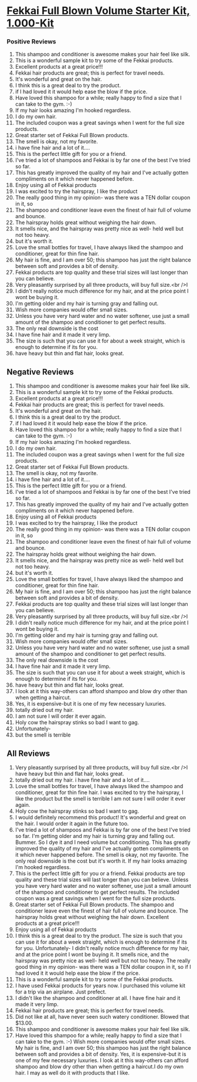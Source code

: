 # [Fekkai Full Blown Volume Starter Kit, 1.000-Kit](https://products.checkmycream.com/products/Fekkai-Full-Blown-Volume-Starter-Kit-1.000-Kit.html)

### Positive Reviews

<ol>
      <li>This shampoo and conditioner is awesome makes your hair feel like silk.</li>
      <li>This is a wonderful sample kit to try some of the Fekkai products.</li>
      <li>Excellent products at a great price!!!</li>
      <li>Fekkai hair products are great; this is perfect for travel needs.</li>
      <li>It&#x27;s wonderful and great on the hair.</li>
      <li>I think this is a great deal to try the product.  </li>
      <li>if I had loved it it would help ease the blow if the price.</li>
      <li>Have loved this shampoo for a while; really happy to find a size that I can take to the gym. :-)</li>
      <li>If my hair looks amazing I&#x27;m hooked regardless.</li>
      <li>I do my own hair.</li>
      <li>The included coupon was a great savings when I went for the full size products.</li>
      <li>Great starter set of Fekkai Full Blown products.</li>
      <li>The smell is okay, not my favorite.</li>
      <li>i have fine hair and a lot of it....</li>
      <li>This is the perfect little gift for you or a friend.  </li>
      <li>I&#x27;ve tried a lot of shampoos and Fekkai is by far one of the best I&#x27;ve tried so far.</li>
      <li>This has greatly improved the quality of my hair and I&#x27;ve actually gotten compliments on it which never happened before.</li>
      <li>Enjoy using all of Fekkai products</li>
      <li>I was excited to try the hairspray, I like the product</li>
      <li>The really good thing in my opinion- was there was a TEN dollar coupon in it, so</li>
      <li>The shampoo and conditioner leave even the finest of hair full of volume and bounce.</li>
      <li>The hairspray holds great without weighing the hair down.</li>
      <li>It smells nice, and the hairspray was pretty nice as well- held well but not too heavy.  </li>
      <li>but it&#x27;s worth it.</li>
      <li>Love the small bottles for travel, I have always liked the shampoo and conditioner, great for thin fine hair.  </li>
      <li>My hair is fine, and I am over 50; this shampoo has just the right balance between soft and provides a bit of density.</li>
      <li>Fekkai products are top quality and these trial sizes will last longer than you can believe.</li>
      <li>Very pleasantly surprised by all three products, will buy full size.&lt;br /&gt;I</li>
      <li>I didn&#x27;t really notice much difference for my hair, and at the price point I wont be buying it.  </li>
      <li>I&#x27;m getting older and my hair is turning gray and falling out.</li>
      <li>Wish more companies would offer small sizes.  </li>
      <li>Unless you have very hard water and no water softener, use just a small amount of the shampoo and conditioner to get perfect results.  </li>
      <li>The only real downside is the cost</li>
      <li>I have fine hair and it made it very limp.</li>
      <li>The size is such that you can use it for about a week straight, which is enough to determine if its for you.  </li>
      <li>have heavy but thin and flat hair, looks great.</li>
</ol>


<h2>Negative Reviews</h2>
<ol>
<li> This shampoo and conditioner is awesome makes your hair feel like silk.</li>
<li> This is a wonderful sample kit to try some of the Fekkai products.</li>
<li> Excellent products at a great price!!!</li>
<li> Fekkai hair products are great; this is perfect for travel needs.</li>
<li> It&#x27;s wonderful and great on the hair.</li>
<li> I think this is a great deal to try the product.  </li>
<li> if I had loved it it would help ease the blow if the price.</li>
<li> Have loved this shampoo for a while; really happy to find a size that I can take to the gym. :-)</li>
<li> If my hair looks amazing I&#x27;m hooked regardless.</li>
<li> I do my own hair.</li>
<li> The included coupon was a great savings when I went for the full size products.</li>
<li> Great starter set of Fekkai Full Blown products.</li>
<li> The smell is okay, not my favorite.</li>
<li> i have fine hair and a lot of it....</li>
<li> This is the perfect little gift for you or a friend.  </li>
<li> I&#x27;ve tried a lot of shampoos and Fekkai is by far one of the best I&#x27;ve tried so far.</li>
<li> This has greatly improved the quality of my hair and I&#x27;ve actually gotten compliments on it which never happened before.</li>
<li> Enjoy using all of Fekkai products</li>
<li> I was excited to try the hairspray, I like the product</li>
<li> The really good thing in my opinion- was there was a TEN dollar coupon in it, so</li>
<li> The shampoo and conditioner leave even the finest of hair full of volume and bounce.</li>
<li> The hairspray holds great without weighing the hair down.</li>
<li> It smells nice, and the hairspray was pretty nice as well- held well but not too heavy.  </li>
<li> but it&#x27;s worth it.</li>
<li> Love the small bottles for travel, I have always liked the shampoo and conditioner, great for thin fine hair.  </li>
<li> My hair is fine, and I am over 50; this shampoo has just the right balance between soft and provides a bit of density.</li>
<li> Fekkai products are top quality and these trial sizes will last longer than you can believe.</li>
<li> Very pleasantly surprised by all three products, will buy full size.&lt;br /&gt;I</li>
<li> I didn&#x27;t really notice much difference for my hair, and at the price point I wont be buying it.  </li>
<li> I&#x27;m getting older and my hair is turning gray and falling out.</li>
<li> Wish more companies would offer small sizes.  </li>
<li> Unless you have very hard water and no water softener, use just a small amount of the shampoo and conditioner to get perfect results.  </li>
<li> The only real downside is the cost</li>
<li> I have fine hair and it made it very limp.</li>
<li> The size is such that you can use it for about a week straight, which is enough to determine if its for you.  </li>
<li> have heavy but thin and flat hair, looks great.</li>
<li> I look at it this way-others can afford shampoo and blow dry other than when getting a haircut.</li>
<li> Yes, it is expensive-but it is one of my few necessary luxuries.</li>
<li> totally dried out my hair.</li>
<li> I am not sure I will order it ever again.</li>
<li> Holy cow the hairspray stinks so bad I want to gag.</li>
<li> Unfortunately-</li>
<li> but the smell is terrible</li>
</ol>

<h2>All Reviews</h2>

<ol>
    <li> Very pleasantly surprised by all three products, will buy full size.&lt;br /&gt;I have heavy but thin and flat hair, looks great.</li>
    <li> totally dried out my hair. i have fine hair and a lot of it....</li>
    <li> Love the small bottles for travel, I have always liked the shampoo and conditioner, great for thin fine hair.  I was excited to try the hairspray, I like the product but the smell is terrible I am not sure I will order it ever again.</li>
    <li> Holy cow the hairspray stinks so bad I want to gag.</li>
    <li> I would definitely recommend this product! It&#x27;s wonderful and great on the hair. I would order it again in the future too.</li>
    <li> I&#x27;ve tried a lot of shampoos and Fekkai is by far one of the best I&#x27;ve tried so far. I&#x27;m getting older and my hair is turning gray and falling out. Bummer. So I dye it and I need volume but conditioning. This has greatly improved the quality of my hair and I&#x27;ve actually gotten compliments on it which never happened before. The smell is okay, not my favorite. The only real downside is the cost but it&#x27;s worth it. If my hair looks amazing I&#x27;m hooked regardless.</li>
    <li> This is the perfect little gift for you or a friend.  Fekkai products are top quality and these trial sizes will last longer than you can believe. Unless you have very hard water and no water softener, use just a small amount of the shampoo and conditioner to get perfect results.  The included coupon was a great savings when I went for the full size products.</li>
    <li> Great starter set of Fekkai Full Blown products. The shampoo and conditioner leave even the finest of hair full of volume and bounce. The hairspray holds great without weighing the hair down. Excellent products at a great price!!!</li>
    <li> Enjoy using all of Fekkai products</li>
    <li> I think this is a great deal to try the product.  The size is such that you can use it for about a week straight, which is enough to determine if its for you.  Unfortunately- I didn&#x27;t really notice much difference for my hair, and at the price point I wont be buying it.  It smells nice, and the hairspray was pretty nice as well- held well but not too heavy.  The really good thing in my opinion- was there was a TEN dollar coupon in it, so if I had loved it it would help ease the blow if the price.</li>
    <li> This is a wonderful sample kit to try some of the Fekkai products.</li>
    <li> I have used Fekkai products for years now. I purchased this volume kit for a trip via an airplane. Just prefect.</li>
    <li> I didn&#x27;t like the shampoo and conditioner at all. I have fine hair and it made it very limp.</li>
    <li> Fekkai hair products are great; this is perfect for travel needs.</li>
    <li> Did not like at all, have never seen such watery conditioner. Blowed that $13.00.</li>
    <li> This shampoo and conditioner is awesome makes your hair feel like silk.</li>
    <li> Have loved this shampoo for a while; really happy to find a size that I can take to the gym. :-) Wish more companies would offer small sizes.  My hair is fine, and I am over 50; this shampoo has just the right balance between soft and provides a bit of density. Yes, it is expensive-but it is one of my few necessary luxuries. I look at it this way-others can afford shampoo and blow dry other than when getting a haircut.I do my own hair. I may as well do it with products that I like.</li>
</ol>




